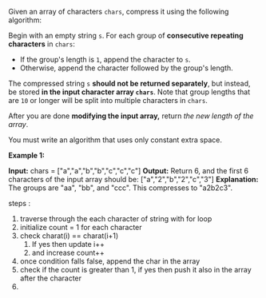 Given an array of characters `chars`, compress it using the following algorithm:

Begin with an empty string `s`. For each group of **consecutive repeating characters** in `chars`:

- If the group's length is `1`, append the character to `s`.
- Otherwise, append the character followed by the group's length.

The compressed string `s` **should not be returned separately**, but instead, be stored **in the input character array `chars`**. Note that group lengths that are `10` or longer will be split into multiple characters in `chars`.

After you are done **modifying the input array,** return _the new length of the array_.

You must write an algorithm that uses only constant extra space.

**Example 1:**

**Input:** chars = ["a","a","b","b","c","c","c"]
**Output:** Return 6, and the first 6 characters of the input array should be: ["a","2","b","2","c","3"]
**Explanation:** The groups are "aa", "bb", and "ccc". This compresses to "a2b2c3".


steps :

1. traverse through the each character of string with for loop
2. initialize count = 1 for each character
3. check charat(i) == charat(i+1) 
      1. If yes then update i++
      2. and increase count++
4. once condition falls false, append the char in the array
5. check if the count is greater than 1, if yes then push it also in the array after the character
6. 